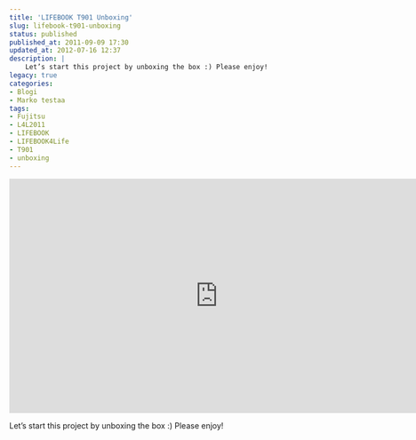 ```yaml
---
title: 'LIFEBOOK T901 Unboxing'
slug: lifebook-t901-unboxing
status: published
published_at: 2011-09-09 17:30
updated_at: 2012-07-16 12:37
description: |
    Let’s start this project by unboxing the box :) Please enjoy!
legacy: true
categories:
- Blogi
- Marko testaa
tags:
- Fujitsu
- L4L2011
- LIFEBOOK
- LIFEBOOK4Life
- T901
- unboxing
---
```


<p><iframe loading="lazy" title="LIFEBOOK T901 Unboxing" width="750" height="422" src="https://www.youtube.com/embed/4svkxUoPYCY?feature=oembed" frameborder="0" allow="accelerometer; autoplay; clipboard-write; encrypted-media; gyroscope; picture-in-picture" allowfullscreen></iframe></p>
<p>Let&#8217;s start this project by unboxing the box :) Please enjoy!</p>
